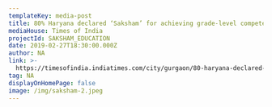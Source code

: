```yaml
---
templateKey: media-post
title: 80% Haryana declared ‘Saksham’ for achieving grade-level competency
mediaHouse: Times of India
projectId: SAKSHAM_EDUCATION
date: 2019-02-27T18:30:00.000Z
author: NA
link: >-
  https://timesofindia.indiatimes.com/city/gurgaon/80-haryana-declared-saksham-for-achieving-grade-level-competency/articleshow/68205655.cms
tag: NA
displayOnHomePage: false
image: /img/saksham-2.jpeg
---
```


